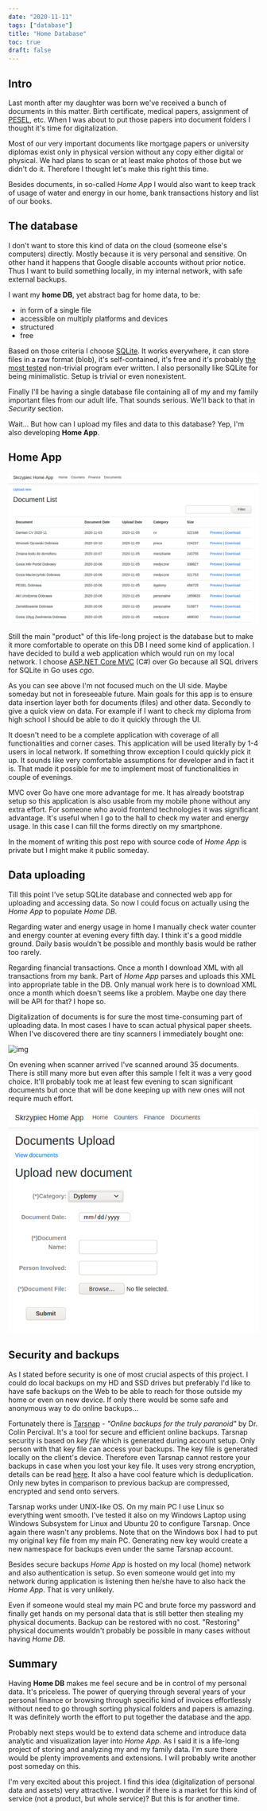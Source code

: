 ```yaml
---
date: "2020-11-11"
tags: ["database"]
title: "Home Database"
toc: true
draft: false
---
```


## Intro

Last month after my daughter was born we've received a bunch
of documents in this matter. Birth certificate, medical papers,
assignment of [PESEL](https://en.wikipedia.org/wiki/PESEL),
etc. When I was about to put those papers into document folders
I thought it's time for digitalization.

Most of our very important documents like mortgage papers or university
diplomas exist only in physical version without any copy either digital or
physical. We had plans to scan or at least make photos of those but we
didn't do it. Therefore I thought let's make this right this time.

Besides documents, in so-called *Home App* I would also want to keep track of
usage of water and energy in our home, bank transactions history and list
of our books.


## The database

I don't want to store this kind of data on the cloud (someone else's
computers) directly. Mostly because it is very personal and sensitive. On other hand it
happens that Google disable accounts without prior notice. Thus I want to build
something locally, in my internal network, with safe external backups.

I want my **home DB**, yet abstract bag for home data, to be:

* in form of a single file
* accessible on multiply platforms and devices
* structured
* free

Based on those criteria I choose [SQLite](https://www.sqlite.org/index.html).
It works everywhere, it can store files in a raw format (blob), it's
self-contained, it's free and it's probably
[the most tested](https://news.ycombinator.com/item?id=18685748)
non-trivial program ever written. I also personally like SQLite for being
minimalistic. Setup is trivial or even nonexistent.

Finally I'll be having a single database file
containing all of my and my family important files from our adult life.
That sounds serious. We'll back to that in *Security* section.

Wait... But how can I upload my files and data to this database? Yep, I'm also
developing **Home App**.


## Home App

![img](documents.png)

Still the main "product" of this life-long project is the database but to make
it more comfortable to operate on this DB I need some kind of application.
I have decided to build a web application which would run on my local network.
I choose
[ASP.NET Core MVC](https://docs.microsoft.com/en-us/aspnet/core/tutorials/first-mvc-app/start-mvc?view=aspnetcore-3.1&tabs=visual-studio)
(C#) over Go because all SQL drivers for SQLite in Go
uses *cgo*.

As you can see above I'm not focused much on the UI side. Maybe someday but not
in foreseeable future. Main goals for this app is to ensure data insertion
layer both for documents (files) and other data. Secondly to give a quick view
on data. For example if I want to check my diploma from high school I should be
able to do it quickly through the UI.

It doesn't need to be a complete application with coverage of all
functionalities and corner cases. This application will be used literally by
1-4 users in local network. If something throw exception I could quickly pick
it up. It sounds like very comfortable assumptions for developer and in fact it
is. That made it possible for me to implement most of functionalities in couple
of evenings.

MVC over Go have one more advantage for me. It has already bootstrap setup so
this application is also usable from my mobile phone without any extra effort.
For someone who avoid frontend technologies it was significant advantage.
It's useful when I go to the hall to check my water and energy usage. In this
case I can fill the forms directly on my smartphone.

In the moment of writing this post repo with source code of *Home App* is
private but I might make it public someday.


## Data uploading

Till this point I've setup SQLite database and connected web app for uploading
and accessing data. So now I could focus on actually using the *Home App* to
populate *Home DB*.

Regarding water and energy usage in home I manually check water counter and
energy counter at evening every fifth day. I think it's a good middle ground.
Daily basis wouldn't be possible and monthly basis would be rather too rarely.

Regarding financial transactions. Once a month I download XML with all
transactions from my bank. Part of *Home App* parses and uploads this XML into
appropriate table in the DB. Only manual work here is to download XML once a
month which doesn't seems like a problem. Maybe one day there will be API for
that? I hope so.

Digitalization of documents is for sure the most time-consuming part of
uploading data. In most cases I have to scan actual physical paper sheets. When
I've discovered there are tiny scanners I immediately bought one:

![img](scanner.gif)

On evening when scanner arrived I've scanned around 35 documents. There is
still many more but even after this sample I felt it was a very good choice.
It'll probably took me at least few evening to scan significant documents but
once that will be done keeping up with new ones will not require much effort.

![img](upload.png)


## Security and backups

As I stated before security is one of most crucial aspects of this project. I
could do local backups on my HD and SSD drives but preferably I'd like to have
safe backups on the Web to be able to reach for those outside my home or even
on new device. If only there would be some safe and anonymous way to do online
backups...

Fortunately there is [Tarsnap](https://www.tarsnap.com/) - *"Online
backups for the truly paranoid"* by Dr. Colin Percival. It's a tool for secure
and efficient online backups. Tarsnap security is based on *key file* which is
generated during account setup. Only person with that key file can access your
backups. The key file is generated locally on the client's device. Therefore
even Tarsnap cannot restore your backups in case when you lost your key file.
It uses very strong encryption, details can be read
[here](https://www.tarsnap.com/crypto.html). It also a have cool feature which
is deduplication. Only new bytes in comparison to previous backup are
compressed, encrypted and send onto servers.

Tarsnap works under UNIX-like OS. On my main PC I use Linux so everything went
smooth. I've tested it also on my Windows Laptop using Windows Subsystem for
Linux and Ubuntu 20 to configure Tarsnap. Once again there wasn't any problems.
Note that on the Windows box I had to put my original key file from my main PC.
Generating new key would create a new namespace for backups even under the same
Tarsnap account.

Besides secure backups *Home App* is hosted on my local (home) network and also
authentication is setup. So even someone would get into my network during
application is listening then he/she have to also hack the *Home App*. That is
very unlikely.

Even if someone would steal my main PC and brute force my password and finally
get hands on my personal data that is still better then stealing my physical
documents. Backup can be restored with no cost. "Restoring" physical documents
wouldn't probably be possible in many cases without having *Home DB*.


## Summary

Having **Home DB** makes me feel secure and be in control of my personal
data. It's priceless.
The power of querying through several years of your personal finance or
browsing through specific kind of invoices effortlessly without need to go
through sorting physical folders and papers is amazing. It was definitely worth
the effort to put together the database and the app.

Probably next steps would be to extend data scheme and introduce data analytic
and visualization layer into *Home App*. As I said it is a life-long project of
storing and analyzing my and my family data. I'm sure there would be plenty
improvements and extensions. I will probably write another post someday on
this.

I'm very excited about this project. I find this idea (digitalization of
personal data and assets) very attractive. I wonder if there is a market for
this kind of service (not a product, but whole service)? But this is for another time.

